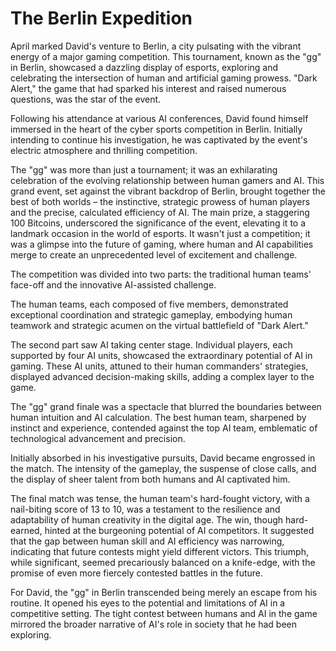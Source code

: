 # The Berlin Expedition

April marked David's venture to Berlin, a city pulsating with the vibrant energy of a major gaming competition. This tournament, known as the "gg" in Berlin, showcased a dazzling display of esports, exploring and celebrating the intersection of human and artificial gaming prowess. "Dark Alert," the game that had sparked his interest and raised numerous questions, was the star of the event.

Following his attendance at various AI conferences, David found himself immersed in the heart of the cyber sports competition in Berlin. Initially intending to continue his investigation, he was captivated by the event's electric atmosphere and thrilling competition. 

The "gg" was more than just a tournament; it was an exhilarating celebration of the evolving relationship between human gamers and AI. This grand event, set against the vibrant backdrop of Berlin, brought together the best of both worlds – the instinctive, strategic prowess of human players and the precise, calculated efficiency of AI. The main prize, a staggering 100 Bitcoins, underscored the significance of the event, elevating it to a landmark occasion in the world of esports. It wasn't just a competition; it was a glimpse into the future of gaming, where human and AI capabilities merge to create an unprecedented level of excitement and challenge.

The competition was divided into two parts: the traditional human teams' face-off and the innovative AI-assisted challenge.

The human teams, each composed of five members, demonstrated exceptional coordination and strategic gameplay, embodying human teamwork and strategic acumen on the virtual battlefield of "Dark Alert."

The second part saw AI taking center stage. Individual players, each supported by four AI units, showcased the extraordinary potential of AI in gaming. These AI units, attuned to their human commanders' strategies, displayed advanced decision-making skills, adding a complex layer to the game.

The "gg" grand finale was a spectacle that blurred the boundaries between human intuition and AI calculation. The best human team, sharpened by instinct and experience, contended against the top AI team, emblematic of technological advancement and precision.

Initially absorbed in his investigative pursuits, David became engrossed in the match. The intensity of the gameplay, the suspense of close calls, and the display of sheer talent from both humans and AI captivated him.

The final match was tense, the human team's hard-fought victory, with a nail-biting score of 13 to 10, was a testament to the resilience and adaptability of human creativity in the digital age. The win, though hard-earned, hinted at the burgeoning potential of AI competitors. It suggested that the gap between human skill and AI efficiency was narrowing, indicating that future contests might yield different victors. This triumph, while significant, seemed precariously balanced on a knife-edge, with the promise of even more fiercely contested battles in the future.

For David, the "gg" in Berlin transcended being merely an escape from his routine. It opened his eyes to the potential and limitations of AI in a competitive setting. The tight contest between humans and AI in the game mirrored the broader narrative of AI's role in society that he had been exploring.
